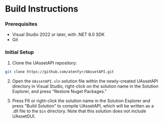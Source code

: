 # Build Instructions

### Prerequisites
* Visual Studio 2022 or later, with .NET 8.0 SDK
* Git

### Initial Setup
1. Clone the UAssetAPI repository:

```sh
git clone https://github.com/atenfyr/UAssetAPI.git
```

2. Open the `UAssetAPI.sln` solution file within the newly-created UAssetAPI directory in Visual Studio, right-click on the solution name in the Solution Explorer, and press "Restore Nuget Packages."

3. Press F6 or right-click the solution name in the Solution Explorer and press "Build Solution" to compile UAssetAPI, which will be written as a .dll file to the `bin` directory. Note that this solution does not include UAssetGUI.